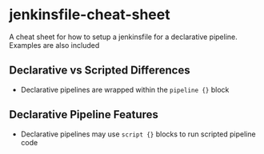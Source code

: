jenkinsfile-cheat-sheet
==========
A cheat sheet for how to setup a jenkinsfile for a declarative pipeline. Examples are also included

Declarative vs Scripted Differences
-------------
* Declarative pipelines are wrapped within the `pipeline {}` block


Declarative Pipeline Features
-------------
* Declarative pipelines may use `script {}` blocks to run scripted pipeline code
